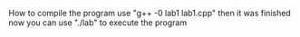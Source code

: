 How to  compile the program
use "g++ -0 lab1 lab1.cpp"
then it was finished
now you can use "./lab" to execute the program
